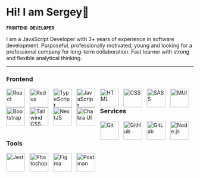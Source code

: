 # Hi! I am Sergey👋

**`FRONTEND DEVELOPER`**

I am a JavaScript Developer with 3+
years of experience in software
development. Purposeful,
professionally motivated, young and
looking for a professional company
for long-term collaboration. Fast
learner with strong and flexible
analytical thinking.

---

### Frontend

<img align="left" alt="React" width="50px" style="padding-right:10px;" src="https://cdn.jsdelivr.net/gh/devicons/devicon/icons/react/react-original.svg" />
<img align="left" alt="Redux" width="50px" style="padding-right:10px;" src="https://cdn.jsdelivr.net/gh/devicons/devicon/icons/redux/redux-original.svg" />
<img align="left" alt="TypeScript" width="50px" style="padding-right:10px;" src="https://cdn.jsdelivr.net/gh/devicons/devicon/icons/typescript/typescript-plain.svg" />
<img align="left" alt="JavaScript" width="50px" style="padding-right:10px;" src="https://cdn.jsdelivr.net/gh/devicons/devicon/icons/javascript/javascript-plain.svg" />
<img align="left" alt="HTML" width="50px" style="padding-right:10px;" src="https://cdn.jsdelivr.net/gh/devicons/devicon/icons/html5/html5-plain.svg" />
<img align="left" alt="CSS" width="50px" style="padding-right:10px;" src="https://cdn.jsdelivr.net/gh/devicons/devicon/icons/css3/css3-plain.svg" />
<img align="left" alt="SASS" width="50px" style="padding-right:10px;" src="https://cdn.jsdelivr.net/gh/devicons/devicon/icons/sass/sass-original.svg" />
<img align="left" alt="MUI" width="50px" style="padding-right:10px;" src="https://cdn.jsdelivr.net/gh/devicons/devicon/icons/materialui/materialui-original.svg" />
<img align="left" width="50px" style="padding-right:10px;" src="https://profilinator.rishav.dev/skills-assets/bootstrap-plain.svg" alt="Bootstrap"  />
<img align="left" width="50px" style="padding-right:10px;" src="https://profilinator.rishav.dev/skills-assets/tailwindcss.svg" alt="Tailwind CSS"  />
<img align="left" width="50px" style="padding-right:10px;" src="https://profilinator.rishav.dev/skills-assets/nextjs.png" alt="NextJS"  />
<img align="left" width="50px" style="padding-right:10px;" src="https://profilinator.rishav.dev/skills-assets/chakraui.png" alt="Chakra UI"  />


### Services

<img align="left" style="padding-right:10px;" alt="Git" width="50px"  src="https://cdn.jsdelivr.net/gh/devicons/devicon/icons/git/git-original.svg" />
<img align="left" style="padding-right:10px;" alt="GitHub" width="50px"  src="https://user-images.githubusercontent.com/67447840/220037637-cff5669e-da0e-45de-98f1-cdf5b67fff26.png" />
<img align="left" style="padding-right:10px;" src="https://profilinator.rishav.dev/skills-assets/gitlab.svg" alt="GitLab" height="50" />
<img align="left" style="padding-right:10px;" src="https://profilinator.rishav.dev/skills-assets/nodejs-original-wordmark.svg" alt="Node.js" height="50" />


### Tools

<img align="left" style="padding-right:10px;" src="https://profilinator.rishav.dev/skills-assets/jest.svg" alt="Jest" height="50" />
<img align="left" style="padding-right:10px;" src="https://profilinator.rishav.dev/skills-assets/photoshop-plain.svg" alt="Photoshop" height="50" />
<img align="left" style="padding-right:10px;" src="https://profilinator.rishav.dev/skills-assets/figma-icon.svg" alt="Figma" height="50" />
<img align="left" style="padding-right:10px;" alt="Postman" width="50px" src="https://user-images.githubusercontent.com/67447840/220038329-e5213d83-ec34-4a82-9647-1b70ff8f2bfe.png" />



